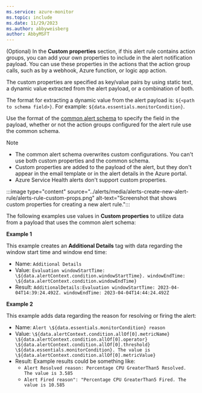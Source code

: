 ```yaml
---
ms.service: azure-monitor
ms.topic: include
ms.date: 11/29/2023
ms.author: abbyweisberg
author: AbbyMSFT
---
```


<a name="custom-props"></a>(Optional) In the **Custom properties** section, if this alert rule contains action groups, you can add your own properties to include in the alert notification payload. You can use these properties in the actions that the action group calls, such as by a webhook, Azure function, or logic app action.

The custom properties are specified as key/value pairs by using static text, a dynamic value extracted from the alert payload, or a combination of both.

The format for extracting a dynamic value from the alert payload is: `${<path to schema field>}`. For example: `${data.essentials.monitorCondition}`.

Use the format of the [common alert schema](../alerts/alerts-common-schema.md) to specify the field in the payload, whether or not the action groups configured for the alert rule use the common schema.

> [!NOTE]
> - The common alert schema overwrites custom configurations. You can't use both custom properties and the common schema.
> - Custom properties are added to the payload of the alert, but they don't appear in the email template or in the alert details in the Azure portal.
> - Azure Service Health alerts don't support custom properties.

:::image type="content" source="../alerts/media/alerts-create-new-alert-rule/alerts-rule-custom-props.png" alt-text="Screenshot that shows custom properties for creating a new alert rule.":::

The following examples use values in **Custom properties** to utilize data from a payload that uses the common alert schema:

**Example 1**

This example creates an **Additional Details** tag with data regarding the window start time and window end time:

- Name: `Additional Details`
- Value: `Evaluation windowStartTime: \${data.alertContext.condition.windowStartTime}. windowEndTime: \${data.alertContext.condition.windowEndTime}`
- Result: `AdditionalDetails:Evaluation windowStartTime: 2023-04-04T14:39:24.492Z. windowEndTime: 2023-04-04T14:44:24.492Z`

**Example 2**

This example adds data regarding the reason for resolving or firing the alert:

- Name: `Alert \${data.essentials.monitorCondition} reason`
- Value: `\${data.alertContext.condition.allOf[0].metricName} \${data.alertContext.condition.allOf[0].operator} \${data.alertContext.condition.allOf[0].threshold} \${data.essentials.monitorCondition}. The value is \${data.alertContext.condition.allOf[0].metricValue}`
- Result: Example results could be something like:
    - `Alert Resolved reason: Percentage CPU GreaterThan5 Resolved. The value is 3.585`
    - `Alert Fired reason": "Percentage CPU GreaterThan5 Fired. The value is 10.585`
